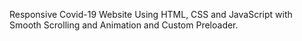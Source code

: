 Responsive Covid-19 Website Using HTML, CSS and JavaScript with Smooth Scrolling and Animation and Custom Preloader.
